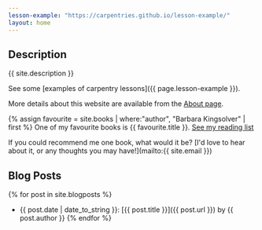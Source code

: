 ```yaml
---
lesson-example: "https://carpentries.github.io/lesson-example/"
layout: home
---
```


## Description
{{ site.description }}

See some [examples of carpentry lessons]({{ page.lesson-example }}).

More details about this website are available from the [About page](about).

{% assign favourite = site.books | where:"author", "Barbara Kingsolver" | first %}
One of my favourite books is {{ favourite.title }}.
[See my reading list](about#books)

If you could recommend me one book, what would it be? [I'd love to hear about it, or any thoughts you may have!](mailto:{{ site.email }})

## Blog Posts

{% for post in site.blogposts %}
- {{ post.date | date_to_string }}: [{{ post.title }}]({{ post.url }}) by {{ post.author }}
{% endfor %}
